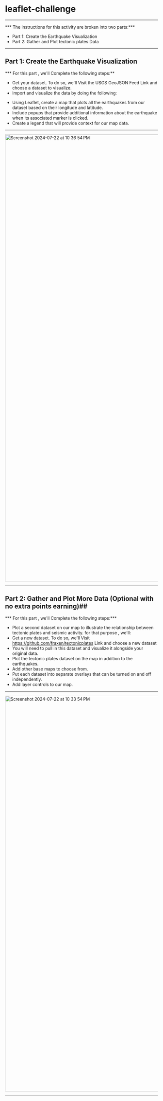 # leaflet-challenge

---
*** The instructions for this activity are broken into two parts:***
- Part 1: Create the Earthquake Visualization
- Part 2: Gather and Plot tectonic plates Data 
---
## Part 1: Create the Earthquake Visualization ##

*** For this part , we'll Complete the following steps:**
- Get your dataset. To do so, we'll Visit the USGS GeoJSON Feed Link and choose a dataset to visualize.
- Import and visualize the data by doing the following:
 * Using Leaflet, create a map that plots all the earthquakes from our dataset based on their longitude and latitude.
 * Include popups that provide additional information about the earthquake when its associated marker is clicked.
 * Create a legend that will provide context for our map data.
---
<img width="1470" alt="Screenshot 2024-07-22 at 10 36 54 PM" src="https://github.com/user-attachments/assets/2144c26f-3289-457e-a8c9-1da79cea8b47">

---
## Part 2: Gather and Plot More Data (Optional with no extra points earning)##

*** For this part , we'll Complete the following steps:***
- Plot a second dataset on our map to illustrate the relationship between tectonic plates and seismic activity. 
for that purpose , we'll:
- Get a new dataset. To do so, we'll Visit https://github.com/fraxen/tectonicplates  Link and choose a new dataset
- You will need to pull in this dataset and visualize it alongside your original data. 
- Plot the tectonic plates dataset on the map in addition to the earthquakes.
- Add other base maps to choose from.
- Put each dataset into separate overlays that can be turned on and off independently.
- Add layer controls to our map.
---
<img width="1301" alt="Screenshot 2024-07-22 at 10 33 54 PM" src="https://github.com/user-attachments/assets/91df890a-0a6c-4f10-a434-fe889f395665">

---

